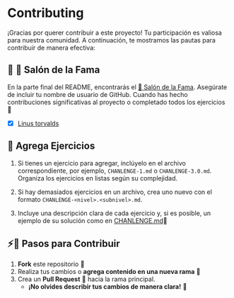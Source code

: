 # Contributing

¡Gracias por querer contribuir a este proyecto! Tu participación es valiosa para nuestra comunidad. A continuación, te mostramos las pautas para contribuir de manera efectiva:

## 🌟 🏅 Salón de la Fama
En la parte final del README, encontrarás el [🏅 Salón de la Fama](https://github.com/JoseMRT2004/Python-24/blob/main/README.md). Asegúrate de incluir tu nombre de usuario de GitHub. Cuando has hecho contribuciones significativas al proyecto o completado todos los ejercicios 🎉
- [x] [Linus torvalds](https://github.com/torvalds)

## 📂 Agrega Ejercicios
1. Si tienes un ejercicio para agregar, inclúyelo en el archivo correspondiente, por ejemplo, `CHANLENGE-1.md` o `CHANLENGE-3.0.md`. Organiza los ejercicios en listas según su complejidad.

2. Si hay demasiados ejercicios en un archivo, crea uno nuevo con el formato `CHANLENGE-<nivel>.<subnivel>.md`.

3. Incluye una descripción clara de cada ejercicio y, si es posible, un ejemplo de su solución como en [CHANLENGE.md](CHANLENGE.md)📝

## ⚡🚀 Pasos para Contribuir
1. **Fork** este repositorio 🍴
2. Realiza tus cambios o **agrega contenido en una nueva rama** 🌱
3. Crea un **Pull Request** 🔄 hacia la rama principal.
   - **¡No olvides describir tus cambios de manera clara!** 📝
